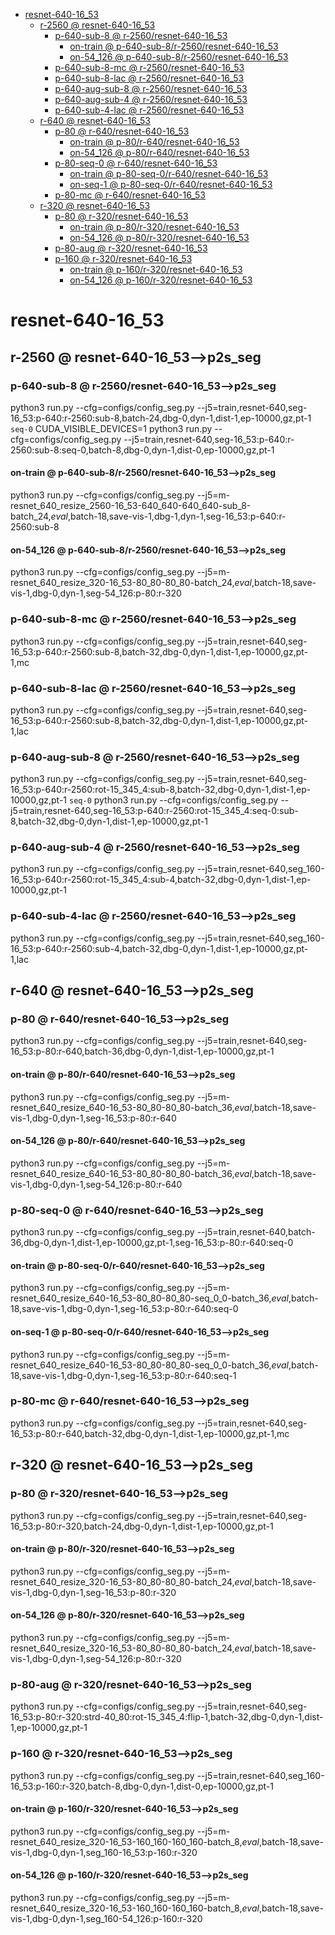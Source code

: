<!-- MarkdownTOC -->

- [resnet-640-16_53](#resnet_640_16_5_3_)
    - [r-2560       @ resnet-640-16_53](#r_2560___resnet_640_16_53_)
        - [p-640-sub-8       @ r-2560/resnet-640-16_53](#p_640_sub_8___r_2560_resnet_640_16_5_3_)
            - [on-train       @ p-640-sub-8/r-2560/resnet-640-16_53](#on_train___p_640_sub_8_r_2560_resnet_640_16_5_3_)
            - [on-54_126       @ p-640-sub-8/r-2560/resnet-640-16_53](#on_54_126___p_640_sub_8_r_2560_resnet_640_16_5_3_)
        - [p-640-sub-8-mc       @ r-2560/resnet-640-16_53](#p_640_sub_8_mc___r_2560_resnet_640_16_5_3_)
        - [p-640-sub-8-lac       @ r-2560/resnet-640-16_53](#p_640_sub_8_lac___r_2560_resnet_640_16_5_3_)
        - [p-640-aug-sub-8       @ r-2560/resnet-640-16_53](#p_640_aug_sub_8___r_2560_resnet_640_16_5_3_)
        - [p-640-aug-sub-4       @ r-2560/resnet-640-16_53](#p_640_aug_sub_4___r_2560_resnet_640_16_5_3_)
        - [p-640-sub-4-lac       @ r-2560/resnet-640-16_53](#p_640_sub_4_lac___r_2560_resnet_640_16_5_3_)
    - [r-640       @ resnet-640-16_53](#r_640___resnet_640_16_53_)
        - [p-80       @ r-640/resnet-640-16_53](#p_80___r_640_resnet_640_16_53_)
            - [on-train       @ p-80/r-640/resnet-640-16_53](#on_train___p_80_r_640_resnet_640_16_5_3_)
            - [on-54_126       @ p-80/r-640/resnet-640-16_53](#on_54_126___p_80_r_640_resnet_640_16_5_3_)
        - [p-80-seq-0       @ r-640/resnet-640-16_53](#p_80_seq_0___r_640_resnet_640_16_53_)
            - [on-train       @ p-80-seq-0/r-640/resnet-640-16_53](#on_train___p_80_seq_0_r_640_resnet_640_16_5_3_)
            - [on-seq-1       @ p-80-seq-0/r-640/resnet-640-16_53](#on_seq_1___p_80_seq_0_r_640_resnet_640_16_5_3_)
        - [p-80-mc       @ r-640/resnet-640-16_53](#p_80_mc___r_640_resnet_640_16_53_)
    - [r-320       @ resnet-640-16_53](#r_320___resnet_640_16_53_)
        - [p-80       @ r-320/resnet-640-16_53](#p_80___r_320_resnet_640_16_53_)
            - [on-train       @ p-80/r-320/resnet-640-16_53](#on_train___p_80_r_320_resnet_640_16_5_3_)
            - [on-54_126       @ p-80/r-320/resnet-640-16_53](#on_54_126___p_80_r_320_resnet_640_16_5_3_)
        - [p-80-aug       @ r-320/resnet-640-16_53](#p_80_aug___r_320_resnet_640_16_53_)
        - [p-160       @ r-320/resnet-640-16_53](#p_160___r_320_resnet_640_16_53_)
            - [on-train       @ p-160/r-320/resnet-640-16_53](#on_train___p_160_r_320_resnet_640_16_53_)
            - [on-54_126       @ p-160/r-320/resnet-640-16_53](#on_54_126___p_160_r_320_resnet_640_16_53_)

<!-- /MarkdownTOC -->
<a id="resnet_640_16_5_3_"></a>
# resnet-640-16_53
<a id="r_2560___resnet_640_16_53_"></a>
## r-2560       @ resnet-640-16_53-->p2s_seg
<a id="p_640_sub_8___r_2560_resnet_640_16_5_3_"></a>
### p-640-sub-8       @ r-2560/resnet-640-16_53-->p2s_seg
python3 run.py --cfg=configs/config_seg.py  --j5=train,resnet-640,seg-16_53:p-640:r-2560:sub-8,batch-24,dbg-0,dyn-1,dist-1,ep-10000,gz,pt-1
`seq-0`
CUDA_VISIBLE_DEVICES=1 python3 run.py --cfg=configs/config_seg.py  --j5=train,resnet-640,seg-16_53:p-640:r-2560:sub-8:seq-0,batch-8,dbg-0,dyn-1,dist-0,ep-10000,gz,pt-1

<a id="on_train___p_640_sub_8_r_2560_resnet_640_16_5_3_"></a>
#### on-train       @ p-640-sub-8/r-2560/resnet-640-16_53-->p2s_seg
python3 run.py --cfg=configs/config_seg.py  --j5=m-resnet_640_resize_2560-16_53-640_640-640_640-sub_8-batch_24,_eval_,batch-18,save-vis-1,dbg-1,dyn-1,seg-16_53:p-640:r-2560:sub-8
<a id="on_54_126___p_640_sub_8_r_2560_resnet_640_16_5_3_"></a>
#### on-54_126       @ p-640-sub-8/r-2560/resnet-640-16_53-->p2s_seg
python3 run.py --cfg=configs/config_seg.py  --j5=m-resnet_640_resize_320-16_53-80_80-80_80-batch_24,_eval_,batch-18,save-vis-1,dbg-0,dyn-1,seg-54_126:p-80:r-320


<a id="p_640_sub_8_mc___r_2560_resnet_640_16_5_3_"></a>
### p-640-sub-8-mc       @ r-2560/resnet-640-16_53-->p2s_seg
python3 run.py --cfg=configs/config_seg.py  --j5=train,resnet-640,seg-16_53:p-640:r-2560:sub-8,batch-32,dbg-0,dyn-1,dist-1,ep-10000,gz,pt-1,mc

<a id="p_640_sub_8_lac___r_2560_resnet_640_16_5_3_"></a>
### p-640-sub-8-lac       @ r-2560/resnet-640-16_53-->p2s_seg
python3 run.py --cfg=configs/config_seg.py  --j5=train,resnet-640,seg-16_53:p-640:r-2560:sub-8,batch-32,dbg-0,dyn-1,dist-1,ep-10000,gz,pt-1,lac

<a id="p_640_aug_sub_8___r_2560_resnet_640_16_5_3_"></a>
### p-640-aug-sub-8       @ r-2560/resnet-640-16_53-->p2s_seg
python3 run.py --cfg=configs/config_seg.py  --j5=train,resnet-640,seg-16_53:p-640:r-2560:rot-15_345_4:sub-8,batch-32,dbg-0,dyn-1,dist-1,ep-10000,gz,pt-1
`seq-0`
python3 run.py --cfg=configs/config_seg.py  --j5=train,resnet-640,seg-16_53:p-640:r-2560:rot-15_345_4:seq-0:sub-8,batch-32,dbg-0,dyn-1,dist-1,ep-10000,gz,pt-1

<a id="p_640_aug_sub_4___r_2560_resnet_640_16_5_3_"></a>
### p-640-aug-sub-4       @ r-2560/resnet-640-16_53-->p2s_seg
python3 run.py --cfg=configs/config_seg.py  --j5=train,resnet-640,seg_160-16_53:p-640:r-2560:rot-15_345_4:sub-4,batch-32,dbg-0,dyn-1,dist-1,ep-10000,gz,pt-1

<a id="p_640_sub_4_lac___r_2560_resnet_640_16_5_3_"></a>
### p-640-sub-4-lac       @ r-2560/resnet-640-16_53-->p2s_seg
python3 run.py --cfg=configs/config_seg.py  --j5=train,resnet-640,seg_160-16_53:p-640:r-2560:sub-4,batch-32,dbg-0,dyn-1,dist-1,ep-10000,gz,pt-1,lac

<a id="r_640___resnet_640_16_53_"></a>
## r-640       @ resnet-640-16_53-->p2s_seg
<a id="p_80___r_640_resnet_640_16_53_"></a>
### p-80       @ r-640/resnet-640-16_53-->p2s_seg
python3 run.py --cfg=configs/config_seg.py  --j5=train,resnet-640,seg-16_53:p-80:r-640,batch-36,dbg-0,dyn-1,dist-1,ep-10000,gz,pt-1
<a id="on_train___p_80_r_640_resnet_640_16_5_3_"></a>
#### on-train       @ p-80/r-640/resnet-640-16_53-->p2s_seg
python3 run.py --cfg=configs/config_seg.py  --j5=m-resnet_640_resize_640-16_53-80_80-80_80-batch_36,_eval_,batch-18,save-vis-1,dbg-0,dyn-1,seg-16_53:p-80:r-640
<a id="on_54_126___p_80_r_640_resnet_640_16_5_3_"></a>
#### on-54_126       @ p-80/r-640/resnet-640-16_53-->p2s_seg
python3 run.py --cfg=configs/config_seg.py  --j5=m-resnet_640_resize_640-16_53-80_80-80_80-batch_36,_eval_,batch-18,save-vis-1,dbg-0,dyn-1,seg-54_126:p-80:r-640

<a id="p_80_seq_0___r_640_resnet_640_16_53_"></a>
### p-80-seq-0       @ r-640/resnet-640-16_53-->p2s_seg
python3 run.py --cfg=configs/config_seg.py  --j5=train,resnet-640,batch-36,dbg-0,dyn-1,dist-1,ep-10000,gz,pt-1,seg-16_53:p-80:r-640:seq-0
<a id="on_train___p_80_seq_0_r_640_resnet_640_16_5_3_"></a>
#### on-train       @ p-80-seq-0/r-640/resnet-640-16_53-->p2s_seg
python3 run.py --cfg=configs/config_seg.py  --j5=m-resnet_640_resize_640-16_53-80_80-80_80-seq_0_0-batch_36,_eval_,batch-18,save-vis-1,dbg-0,dyn-1,seg-16_53:p-80:r-640:seq-0
<a id="on_seq_1___p_80_seq_0_r_640_resnet_640_16_5_3_"></a>
#### on-seq-1       @ p-80-seq-0/r-640/resnet-640-16_53-->p2s_seg
python3 run.py --cfg=configs/config_seg.py  --j5=m-resnet_640_resize_640-16_53-80_80-80_80-seq_0_0-batch_36,_eval_,batch-18,save-vis-1,dbg-0,dyn-1,seg-16_53:p-80:r-640:seq-1

<a id="p_80_mc___r_640_resnet_640_16_53_"></a>
### p-80-mc       @ r-640/resnet-640-16_53-->p2s_seg
python3 run.py --cfg=configs/config_seg.py  --j5=train,resnet-640,seg-16_53:p-80:r-640,batch-32,dbg-0,dyn-1,dist-1,ep-10000,gz,pt-1,mc

<a id="r_320___resnet_640_16_53_"></a>
## r-320       @ resnet-640-16_53-->p2s_seg
<a id="p_80___r_320_resnet_640_16_53_"></a>
### p-80       @ r-320/resnet-640-16_53-->p2s_seg
python3 run.py --cfg=configs/config_seg.py  --j5=train,resnet-640,seg-16_53:p-80:r-320,batch-24,dbg-0,dyn-1,dist-1,ep-10000,gz,pt-1
<a id="on_train___p_80_r_320_resnet_640_16_5_3_"></a>
#### on-train       @ p-80/r-320/resnet-640-16_53-->p2s_seg
python3 run.py --cfg=configs/config_seg.py  --j5=m-resnet_640_resize_320-16_53-80_80-80_80-batch_24,_eval_,batch-18,save-vis-1,dbg-0,dyn-1,seg-16_53:p-80:r-320
<a id="on_54_126___p_80_r_320_resnet_640_16_5_3_"></a>
#### on-54_126       @ p-80/r-320/resnet-640-16_53-->p2s_seg
python3 run.py --cfg=configs/config_seg.py  --j5=m-resnet_640_resize_320-16_53-80_80-80_80-batch_24,_eval_,batch-18,save-vis-1,dbg-0,dyn-1,seg-54_126:p-80:r-320

<a id="p_80_aug___r_320_resnet_640_16_53_"></a>
### p-80-aug       @ r-320/resnet-640-16_53-->p2s_seg
python3 run.py --cfg=configs/config_seg.py  --j5=train,resnet-640,seg-16_53:p-80:r-320:strd-40_80:rot-15_345_4:flip-1,batch-32,dbg-0,dyn-1,dist-1,ep-10000,gz,pt-1

<a id="p_160___r_320_resnet_640_16_53_"></a>
### p-160       @ r-320/resnet-640-16_53-->p2s_seg
python3 run.py --cfg=configs/config_seg.py  --j5=train,resnet-640,seg_160-16_53:p-160:r-320,batch-8,dbg-0,dyn-1,dist-0,ep-10000,gz,pt-1
<a id="on_train___p_160_r_320_resnet_640_16_53_"></a>
#### on-train       @ p-160/r-320/resnet-640-16_53-->p2s_seg
python3 run.py --cfg=configs/config_seg.py  --j5=m-resnet_640_resize_320-16_53-160_160-160_160-batch_8,_eval_,batch-18,save-vis-1,dbg-0,dyn-1,seg_160-16_53:p-160:r-320
<a id="on_54_126___p_160_r_320_resnet_640_16_53_"></a>
#### on-54_126       @ p-160/r-320/resnet-640-16_53-->p2s_seg
python3 run.py --cfg=configs/config_seg.py  --j5=m-resnet_640_resize_320-16_53-160_160-160_160-batch_8,_eval_,batch-18,save-vis-1,dbg-0,dyn-1,seg_160-54_126:p-160:r-320


